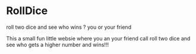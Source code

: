 # RollDice
roll two dice and see who wins ? you or your friend


This a small fun little websie where you an your friend call roll two dice and see who gets a higher number and wins!!!
